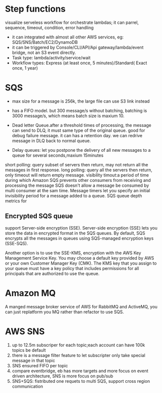 # Step functions

visualize serveless workflow for orchestrate lambdas; it can parrel, sequence, timeout, condition, error handling

- it can integrated with almost all other AWS services, eg: SQS/SNS/Batch/EC2/DynamoDB
- it can be triggered by Console/CLI/API/Api gateway/lambda/event bridge, not an S3 event directly.
- Task type: lambda/activity/service/wait
- Workflow types: Express (at least once, 5 minutes)/Standard( Exact once, 1 year)

# SQS

- max size for a message is 256k, the large file can use S3 link instead
- has a FIFO model. but 300 message/s without batching, batching is 3000 message/s, which means batch size is maxium 10.

- Dead letter Queue.after a threshold times of processing, the message can send to DLQ, it must same type of the original queue. good for debug failure message. it can has a retention day. we can redrive message in DLQ back to normal queue.
- Delay queues: let you postpone the delivery of all new messages to a queue for several seconds,maxium 15minutes

short polling: query subset of servers then return, may not return all the messages in first response.
long polling: query all the servers then return, only timeout will return empty message.
visibility timout:a period of time during which Amazon SQS prevents other consumers from receiving and processing the message
SQS doesn't allow a message be consumed by multi consumer at the sam time.
Message timers let you specify an initial invisibility period for a message added to a queue.
SQS queue depth metrics for

## Encrypted SQS queue

support Server-side encryption (SSE). Server-side encryption (SSE) lets you store the data in encrypted format in the SQS queues. By default, SQS encrypts all the messages in queues using SQS-managed encryption keys (SSE-SQS).

Another option is to use the SSE-KMS, encryption with the AWS Key Management Service Key. You may choose a default key provided by AWS or your own Customer Manager Key (CMK). The KMS key that you assign to your queue must have a key policy that includes permissions for all principals that are authorized to use the queue.

# Amazon MQ

A manged message broker service of AWS for RabbitMQ and ActiveMQ, you can just replatform you MQ rather than refactor to use SQS.

# AWS SNS

1. up to 12.5m subscriper for each topic;each account can have 100k topics be default
2. there is a message filter feature to let subscripter only take special message in that topic
3. SNS ensured FIFO per topic
4. compare eventbridge, eb has more targets and more focus on event driven architecture, SNS is more focus on pub/sub
5. SNS+SQS: fistributed one requets to multi SQS, support cross region communication
